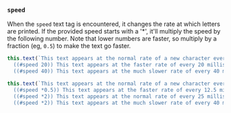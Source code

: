 ### `speed`

When the `speed` text tag is encountered, it changes the rate at which letters are printed. If the provided speed starts with a '*', it'll multiply the speed by the following number. Note that lower numbers are faster, so multiply by a fraction (eg, `0.5`) to make the text go faster.

```js
this.text(`This text appears at the normal rate of a new character every 25 milliseconds.
  ((#speed 20)) This text appears at the faster rate of every 20 milliseconds.
  ((#speed 40)) This text appears at the much slower rate of every 40 milliseconds.`);

this.text(`This text appears at the normal rate of a new character every 25 milliseconds.
  ((#speed *0.5)) This text appears at the faster rate of every 12.5 milliseconds.
  ((#speed *2)) This text appears at the normal rate of every 25 milliseconds.
  ((#speed *2)) This text appears at the much slower rate of every 40 milliseconds`);
```
